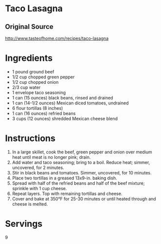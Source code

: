 # Taco Lasagna

## Original Source
http://www.tasteofhome.com/recipes/taco-lasagna 

# Ingredients
-  1 pound ground beef
-  1/2 cup chopped green pepper
-  1/2 cup chopped onion
-  2/3 cup water
-  1 envelope taco seasoning
-  1 can (15 ounces) black beans, rinsed and drained
-  1 can (14-1/2 ounces) Mexican diced tomatoes, undrained
-  6 flour tortillas (8 inches)
-  1 can (16 ounces) refried beans
-  3 cups (12 ounces) shredded Mexican cheese blend

# Instructions
1.  In a large skillet, cook the beef, green pepper and onion over medium heat until meat is no longer pink; drain.
1.  Add water and taco seasoning; bring to a boil. Reduce heat; simmer, uncovered, for 2 minutes.
1.  Stir in black beans and tomatoes. Simmer, uncovered, for 10 minutes.
1.  Place two tortillas in a greased 13x9-in. baking dish.
1.  Spread with half of the refried beans and half of the beef mixture; sprinkle with 1 cup cheese.
1.  Repeat layers. Top with remaining tortillas and cheese.
1.  Cover and bake at 350°F for 25-30 minutes or until heated through and cheese is melted.

#  Servings
9
